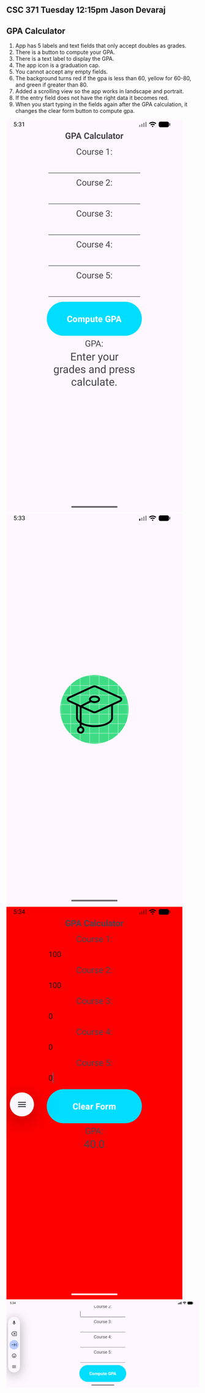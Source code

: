 ## CSC 371 Tuesday 12:15pm Jason Devaraj

## GPA Calculator
1. App has 5 labels and text fields that only accept doubles as grades.
2. There is a button to compute your GPA.
3. There is a text label to display the GPA. 
4. The app icon is a graduation cap.
5. You cannot accept any empty fields. 
6. The background turns red if the gpa is less than 60, yellow for 60-80, and green if greater than 80.
7. Added a scrolling view so the app works in landscape and portrait. 
8. If the entry field does not have the right data it becomes red. 
9. When you start typing in the fields again after the GPA calculation, it changes the clear form button to compute gpa. 

![img.png](img.png)
![img_1.png](img_1.png)
![img_2.png](img_2.png)
![img_3.png](img_3.png)